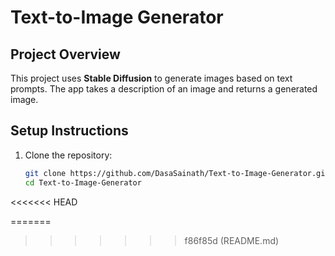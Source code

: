 # Text-to-Image Generator

## Project Overview
This project uses **Stable Diffusion** to generate images based on text prompts. The app takes a description of an image and returns a generated image.

## Setup Instructions

1. Clone the repository:
   ```bash
   git clone https://github.com/DasaSainath/Text-to-Image-Generator.git
   cd Text-to-Image-Generator
<<<<<<< HEAD
 
=======
>>>>>>> f86f85d (README.md)
